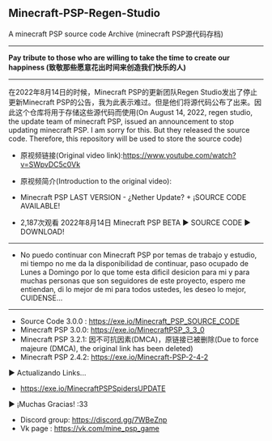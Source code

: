 ## Minecraft-PSP-Regen-Studio

A minecraft PSP source code Archive
(minecraft PSP源代码存档)


------------

**Pay tribute to those who are willing to take the time to create our happiness
(致敬那些愿意花出时间来创造我们快乐的人)**

------------


在2022年8月14日的时候，Minecraft PSP的更新团队Regen Studio发出了停止更新Minecraft PSP的公告，我为此表示难过。但是他们将源代码公布了出来。因此这个仓库将用于存储这些源代码而使用(On August 14, 2022, regen studio, the update team of minecraft PSP, issued an announcement to stop updating minecraft PSP. I am sorry for this. But they released the source code. Therefore, this repository will be used to store the source code)

- 原视频链接(Original video link):https://www.youtube.com/watch?v=SWpvDC5c0Vk

- 原视频简介(Introduction to the original video):
- Minecraft PSP LAST VERSION - ¿Nether Update? + ¡SOURCE CODE AVAILABLE!
- 2,187次观看  2022年8月14日  Minecraft PSP BETA ► SOURCE CODE ► DOWNLOAD!

---------------------------------------------
- No puedo continuar con Minecraft PSP por temas de trabajo y estudio, mi tiempo no me da la disponibilidad de continuar, paso ocupado de Lunes a Domingo por lo que tome esta dificil desicion para mi y para muchas personas que son seguidores de este proyecto, espero me entiendan, di lo mejor de mi para todos ustedes, les deseo lo mejor, CUIDENSE...
---------------------------------------------

- Source Code 3.0.0 : https://exe.io/Minecraft_PSP_SOURCE_CODE
- Minecraft PSP 3.0.0: https://exe.io/MinecraftPSP_3_3_0
- Minecraft PSP 3.2.1: 因不可抗因素(DMCA)，原链接已被删除(Due to force majeure (DMCA), the original link has been deleted)
- Minecraft PSP 2.4.2: https://exe.io/Minecraft-PSP-2-4-2

► Actualizando Links...
- https://exe.io/MinecraftPSPSpidersUPDATE

► ¡Muchas Gracias! :33

- Discord group: https://discord.gg/7WBeZnp
- Vk page : https://vk.com/mine_psp_game
